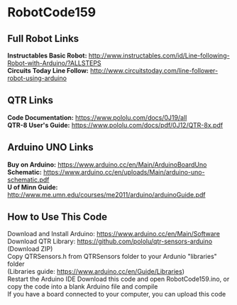 # RobotCode159

## Full Robot Links
**Instructables Basic Robot:** http://www.instructables.com/id/Line-following-Robot-with-Arduino/?ALLSTEPS  
**Circuits Today Line Follow:** http://www.circuitstoday.com/line-follower-robot-using-arduino  

## QTR Links
**Code Documentation:** https://www.pololu.com/docs/0J19/all  
**QTR-8 User's Guide:** https://www.pololu.com/docs/pdf/0J12/QTR-8x.pdf  

## Arduino UNO Links
**Buy on Arduino:** https://www.arduino.cc/en/Main/ArduinoBoardUno  
**Schematic:** https://www.arduino.cc/en/uploads/Main/arduino-uno-schematic.pdf  
**U of Minn Guide:** http://www.me.umn.edu/courses/me2011/arduino/arduinoGuide.pdf  


## How to Use This Code  
Download and Install Arduino: https://www.arduino.cc/en/Main/Software  
Download QTR Library: https://github.com/pololu/qtr-sensors-arduino (Download ZIP)  
Copy QTRSensors.h from QTRSensors folder to your Ardunio "libraries" folder   
(Libraries guide: https://www.arduino.cc/en/Guide/Libraries)  
Restart the Arduino IDE
Download this code and open RobotCode159.ino, or copy the code into a blank Arduino file and compile    
If you have a board connected to your computer, you can upload this code  